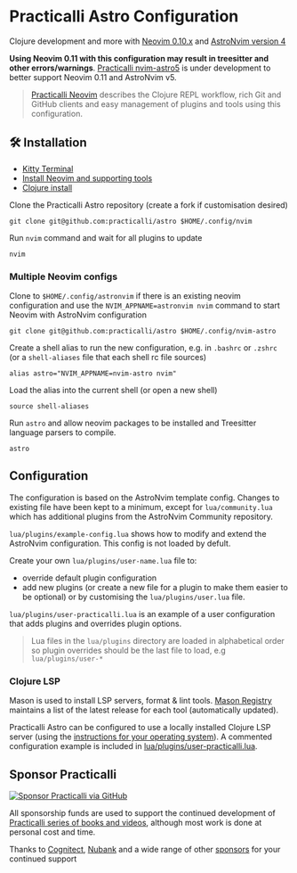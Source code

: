 # Practicalli Astro Configuration

Clojure development and more with [Neovim 0.10.x](https://neovim.org/) and [AstroNvim version 4](https://github.com/AstroNvim/AstroNvim)

**Using Neovim 0.11 with this configuration may result in treesitter and other errors/warnings**.  [Practicalli nvim-astro5](https://github.com/practicalli/nvim-astro5) is under development to better support Neovim 0.11 and AstroNvim v5.

> [Practicalli Neovim](https://practical.li/neovim/) describes the Clojure REPL workflow, rich Git and GitHub clients and easy management of plugins and tools using this configuration.


## 🛠️ Installation

- [Kitty Terminal](https://practical.li/engineering-playbook/command-line/kitty-terminal/)
- [Install Neovim and supporting tools](https://practical.li/neovim/install/neovim/)
- [Clojure install](https://practical.li/clojure/install/)

Clone the Practicalli Astro repository (create a fork if customisation desired)

```shell
git clone git@github.com:practicalli/astro $HOME/.config/nvim
```

Run `nvim` command and wait for all plugins to update

```shell
nvim
```

### Multiple Neovim configs

Clone to `$HOME/.config/astronvim` if there is an existing neovim configuration and use the `NVIM_APPNAME=astronvim nvim` command to start Neovim with AstroNvim configuration

```shell
git clone git@github.com:practicalli/astro $HOME/.config/nvim-astro
```

Create a shell alias to run the new configuration, e.g. in `.bashrc` or `.zshrc` (or a `shell-aliases` file that each shell rc file sources)

```config
alias astro="NVIM_APPNAME=nvim-astro nvim"
```

Load the alias into the current shell (or open a new shell)

```shell
source shell-aliases
```

Run `astro` and allow neovim packages to be installed and Treesitter language parsers to compile.

```shell
astro
```

## Configuration

The configuration is based on the AstroNvim template config.  Changes to existing file have been kept to a minimum, except for `lua/community.lua` which has additional plugins from the AstroNvim Community repository.

`lua/plugins/example-config.lua` shows how to modify and extend the AstroNvim configuration.  This config is not loaded by defult.

Create your own `lua/plugins/user-name.lua` file to:

- override default plugin configuration
- add new plugins (or create a new file for a plugin to make them easier to be optional) or by customising the `lua/plugins/user.lua` file.

`lua/plugins/user-practicalli.lua` is an example of a user configuration that adds plugins and overrides plugin options.

> Lua files in the `lua/plugins` directory are loaded in alphabetical order so plugin overrides should be the last file to load, e.g `lua/plugins/user-*`


### Clojure LSP

Mason is used to install LSP servers, format & lint tools.  [Mason Registry](https://mason-registry.dev/registry/list) maintains a list of the latest release for each tool (automatically updated).

Practicalli Astro can be configured to use a locally installed Clojure LSP server (using the [instructions for your operating system](https://clojure-lsp.io/installation/)).  A commented configuration example is included in [lua/plugins/user-practicalli.lua](https://github.com/practicalli/astro/blob/main/lua/plugins/user-practicalli.lua).


## Sponsor Practicalli

[![Sponsor Practicalli via GitHub](https://raw.githubusercontent.com/practicalli/graphic-design/live/buttons/practicalli-github-sponsors-button.png)](https://github.com/sponsors/practicalli-johnny/)

All sponsorship funds are used to support the continued development of [Practicalli series of books and videos](https://practical.li/), although most work is done at personal cost and time.

Thanks to [Cognitect](https://www.cognitect.com/), [Nubank](https://nubank.com.br/) and a wide range of other [sponsors](https://github.com/sponsors/practicalli-johnny#sponsors) for your continued support
